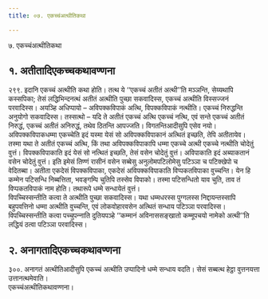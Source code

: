 ```yaml
---
title: ०७. एकच्‍चंअत्थीतिकथा

---
```

७. एकच्‍चंअत्थीतिकथा  


## १. अतीतादिएकच्‍चकथावण्णना

२९९. इदानि एकच्‍चं अत्थीति कथा होति। तत्थ ये ‘‘एकच्‍चं अतीतं अत्थी’’ति मञ्‍ञन्ति, सेय्यथापि कस्सपिका; तेसं लद्धिभिन्दनत्थं अतीतं अत्थीति पुच्छा सकवादिस्स, एकच्‍चं अत्थीति विस्सज्‍जनं परवादिस्स। अयञ्हि अधिप्पायो – अविपक्‍कविपाकं अत्थि, विपक्‍कविपाकं नत्थीति। एकच्‍चं निरुद्धन्ति अनुयोगो सकवादिस्स। तस्सत्थो – यदि ते अतीतं एकच्‍चं अत्थि एकच्‍चं नत्थि, एवं सन्ते एकच्‍चं अतीतं निरुद्धं, एकच्‍चं अतीतं अनिरुद्धं, तथेव ठितन्ति आपज्‍जति। विगतन्तिआदीसुपि एसेव नयो।  
अविपक्‍कविपाकधम्मा एकच्‍चेति इदं यस्मा येसं सो अविपक्‍कविपाकानं अत्थितं इच्छति, तेपि अतीतायेव। तस्मा यथा ते अतीतं एकच्‍चं अत्थि, किं तथा अविपक्‍कविपाकापि धम्मा एकच्‍चे अत्थी एकच्‍चे नत्थीति चोदेतुं वुत्तं। विपक्‍कविपाकाति इदं येसं सो नत्थितं इच्छति, तेसं वसेन चोदेतुं वुत्तं। अविपाकाति इदं अब्याकतानं वसेन चोदेतुं वुत्तं। इति इमेसं तिण्णं रासीनं वसेन सब्बेसु अनुलोमपटिलोमेसु पटिञ्‍ञा च पटिक्खेपो च वेदितब्बा। अतीता एकदेसं विपक्‍कविपाका, एकदेसं अविपक्‍कविपाकाति विप्पकतविपाका वुच्‍चन्ति। येन हि कम्मेन पटिसन्धि निब्बत्तिता, भवङ्गम्पि चुतिपि तस्सेव विपाको। तस्मा पटिसन्धितो याव चुति, ताव तं विप्पकतविपाकं नाम होति। तथारूपे धम्मे सन्धायेतं वुत्तं।  
विपच्‍चिस्सन्तीति कत्वा ते अत्थीति पुच्छा सकवादिस्स। यथा धम्मधरस्स पुग्गलस्स निद्दायन्तस्सापि बहुपवत्तिनो धम्मा अत्थीति वुच्‍चन्ति, एवं लोकवोहारवसेन अत्थितं सन्धाय पटिञ्‍ञा परवादिस्स। विपच्‍चिस्सन्तीति कत्वा पच्‍चुपन्‍नाति दुतियपञ्हे ‘‘कम्मानं अविनाससङ्खातो कम्मूपचयो नामेको अत्थी’’ति लद्धियं ठत्वा पटिञ्‍ञा परवादिस्स।  


## २. अनागतादिएकच्‍चकथावण्णना

३००. अनागतं अत्थीतिआदीसुपि एकच्‍चं अत्थीति उप्पादिनो धम्मे सन्धाय वदति। सेसं सब्बत्थ हेट्ठा वुत्तनयत्ता उत्तानत्थमेवाति।  
एकच्‍चंअत्थीतिकथावण्णना।  